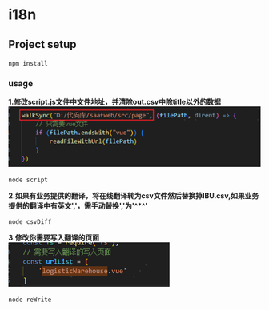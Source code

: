 # i18n

## Project setup
```
npm install
```
### usage

**1.修改script.js文件中文件地址，并清除out.csv中除title以外的数据**
![Alt text](image.png)
```
node script
```
**2.如果有业务提供的翻译，将在线翻译转为csv文件然后替换掉IBU.csv,如果业务提供的翻译中有英文','，需手动替换','为'^*^'**
```
node csvDiff
```
**3.修改你需要写入翻译的页面**
![Alt text](image-1.png)
```
node reWrite
```